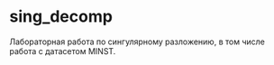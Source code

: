 # sing_decomp

Лабораторная работа по сингулярному разложению, в том числе работа с датасетом MINST.
